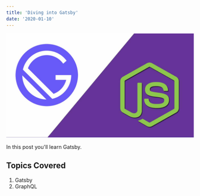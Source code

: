 ```yaml
---
title: 'Diving into Gatsby'
date: '2020-01-10'
---
```


![Gatsby](./gatsby.png)

In this post you'll learn Gatsby.

## Topics Covered

1. Gatsby
2. GraphQL
